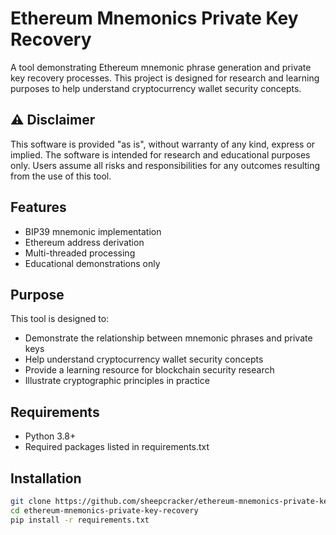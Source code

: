 # Ethereum Mnemonics Private Key Recovery

A tool demonstrating Ethereum mnemonic phrase generation and private key recovery processes. This project is designed for research and learning purposes to help understand cryptocurrency wallet security concepts.

## ⚠️ Disclaimer

This software is provided "as is", without warranty of any kind, express or implied. The software is intended for research and educational purposes only. Users assume all risks and responsibilities for any outcomes resulting from the use of this tool.

## Features

- BIP39 mnemonic implementation
- Ethereum address derivation
- Multi-threaded processing
- Educational demonstrations only

## Purpose

This tool is designed to:
- Demonstrate the relationship between mnemonic phrases and private keys
- Help understand cryptocurrency wallet security concepts
- Provide a learning resource for blockchain security research
- Illustrate cryptographic principles in practice

## Requirements

- Python 3.8+
- Required packages listed in requirements.txt

## Installation

```bash
git clone https://github.com/sheepcracker/ethereum-mnemonics-private-key-recovery](https://github.com/sheepcracker/Ethereum_Mnemonics_Private_Key_Recovery/
cd ethereum-mnemonics-private-key-recovery
pip install -r requirements.txt
